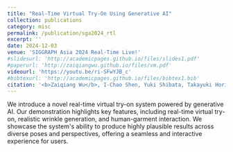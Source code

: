 ```yaml
---
title: "Real-Time Virtual Try-On Using Generative AI"
collection: publications
category: misc
permalink: /publication/sga2024_rtl
excerpt: ''
date: 2024-12-03
venue: 'SIGGRAPH Asia 2024 Real-Time Live!'
#slidesurl: 'http://academicpages.github.io/files/slides1.pdf'
#paperurl: 'http://zaiqiangwu.github.io/files/vm.pdf'
videourl: 'https://youtu.be/ri-SFwYJB_c'
#bibtexurl: 'http://academicpages.github.io/files/bibtex1.bib'
citation: '<b>Zaiqiang Wu</b>, I-Chao Shen, Yuki Shibata, Takayuki Hori, Mengjia Jin, Wataru Kubo, Takeo Igarashi. <i>SIGGRAPH Asia 2024 Real-Time Live!</i>.'
---
```

We introduce a novel real-time virtual try-on system powered by generative AI. Our demonstration highlights key features, including real-time virtual try-on, realistic wrinkle generation, and human-garment interaction. We showcase the system's ability to produce highly plausible results across diverse poses and perspectives, offering a seamless and interactive experience for users.